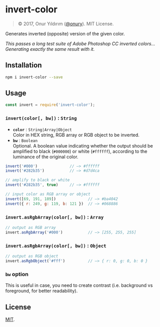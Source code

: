 # invert-color

> © 2017, Onur Yıldırım ([@onury](https://github.com/onury)). MIT License.

Generates inverted (opposite) version of the given color. 

_This passes a long test suite of Adobe Photoshop CC inverted colors...   
Generating exactly the same result with it._

## Installation

```sh
npm i invert-color --save
```

## Usage

```js
const invert = require('invert-color');
```

###  `invert(color[, bw])` : `String`

- **`color`** : `String|Array|Object`  
Color in HEX string, RGB array or RGB object to be inverted.  
- **`bw`** : `Boolean`  
Optional. A boolean value indicating whether the output should be amplified to black (`#000000`) or white (`#ffffff`), according to the luminance of the original color.


```js
invert('#000')              // —> #ffffff
invert('#282b35')           // —> #d7d4ca

// amplify to black or white
invert('#282b35', true)     // —> #ffffff

// input color as RGB array or object
invert([69, 191, 189])              // —> #ba4042
invert({ r: 249, g: 119, b: 121 })  // —> #068886
```

###  `invert.asRgbArray(color[, bw])` : `Array`

```js
// output as RGB array
invert.asRgbArray('#000')           // —> [255, 255, 255]
```

###  `invert.asRgbArray(color[, bw])`  : `Object`

```js
// output as RGB object
invert.asRgbObject('#fff')          // —> { r: 0, g: 0, b: 0 }
```

### `bw` option

 This is useful in case, you need to create contrast (i.e. background vs foreground, for better readability).


## License

[MIT][license].


[license]:https://github.com/onury/{{github-repo}}/blob/master/LICENSE
[fiddle]:http://jsfiddle.net/onury/uof868n4
[boxes]:http://jsfiddle.net/onury/uof868n4/embedded/result
[so]:https://stackoverflow.com/a/3943023/112731
[mransom]:https://stackoverflow.com/users/5987/mark-ransom

